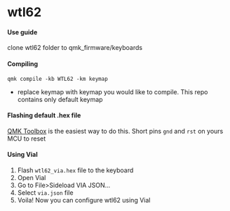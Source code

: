 # wtl62

#### Use guide
clone wtl62 folder to qmk_firmware/keyboards
#### Compiling
`qmk compile -kb WTL62 -km keymap`
- replace keymap with keymap you would like to compile. This repo contains only default keymap
#### Flashing default .hex file
[QMK Toolbox](https://github.com/qmk/qmk_toolbox) is the easiest way to do this. Short pins `gnd` and `rst` on yours MCU to reset
#### Using Vial
1. Flash `wtl62_via.hex` file to the keyboard
2. Open Vial
3. Go to File>Sideload VIA JSON...
4. Select `via.json` file
5. Voila! Now you can configure wtl62 using Vial
